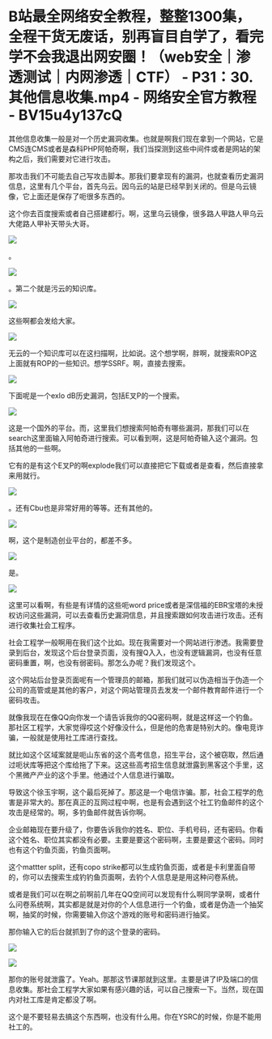 # B站最全网络安全教程，整整1300集，全程干货无废话，别再盲目自学了，看完学不会我退出网安圈！（web安全｜渗透测试｜内网渗透｜CTF） - P31：30.其他信息收集.mp4 - 网络安全官方教程 - BV15u4y137cQ

其他信息收集一般是对一个历史漏洞收集。也就是啊我们现在拿到一个网站，它是CMS连CMS或者是森科PHP阿帕奇啊，我们当探测到这些中间件或者是网站的架构之后，我们需要对它进行攻击。

那攻击我们不可能去自己写攻击脚本。那我们要拿现有的漏洞，也就查看历史漏洞信息，这里有几个平台，首先乌云。因乌云的站是已经早到关闭的。但是乌云镜像，它上面还是保存了呃很多东西的。

这个你去百度搜索或者自己搭建都行。啊，这里乌云镜像，很多路人甲路人甲乌云大佬路人甲补天带头大哥。

![](img/6b2f76a272727b629c405c222a84a742_1.png)

。

![](img/6b2f76a272727b629c405c222a84a742_3.png)

。第二个就是污云的知识库。

![](img/6b2f76a272727b629c405c222a84a742_5.png)

这些啊都会发给大家。

![](img/6b2f76a272727b629c405c222a84a742_7.png)

无云的一个知识库可以在这扫描啊，比如说。这个想学啊，胖啊，就搜索ROP这上面就有ROP的一些知识。想学SSRF。啊，直接去搜索。



![](img/6b2f76a272727b629c405c222a84a742_9.png)

下面呢是一个exlo dB历史漏洞，包括E叉P的一个搜索。

![](img/6b2f76a272727b629c405c222a84a742_11.png)

这是一个国外的平台。而，这里我们想搜索阿帕奇有哪些漏洞，那我们可以在search这里面输入阿帕奇进行搜索。可以看到啊，这是阿帕奇输入这个漏洞。包括其他的一些啊。

它有的是有这个E叉P的啊explode我们可以直接把它下载或者是查看，然后直接拿来用就行。

![](img/6b2f76a272727b629c405c222a84a742_13.png)

。还有Cbu也是非常好用的等等。还有其他的。

![](img/6b2f76a272727b629c405c222a84a742_15.png)

啊，这个是制造创业平台的，都差不多。

![](img/6b2f76a272727b629c405c222a84a742_17.png)

是。

![](img/6b2f76a272727b629c405c222a84a742_19.png)

这里可以看啊，有些是有详情的这些呃word price或者是深信福的EBR宝塔的未授权访问这些漏洞，可以去查看历史漏洞信息，并且搜索跟如何攻击进行攻击。还有进行收集社会工程序。

社会工程学一般啊用在我们这个比如。现在我需要对一个网站进行渗透。我需要登录到后台，发现这个后台登录页面，没有搜Q入入，也没有逻辑漏洞，也没有任意密码重置，啊，也没有弱密码。那怎么办呢？我们发现这个。

这个网站后台登录页面呢有一个管理员的邮箱，那我们就可以伪造相当于伪造一个公司的高管或是其他的客户，对这个网站管理员去发发一个邮件教育邮件进行一个密码攻击。

就像我现在在像QQ向你发一个请告诉我你的QQ密码啊，就是这样这一个钓鱼。那社区工程学，大家觉得哎这个好像没什么，但是他的危害是特别大的。像电竞诈骗，一般就是使用社工库进行查找。

就比如这个区域案就是呃山东省的这个高考信息，招生平台，这个被窃取，然后通过呃状库等把这个库给拖了下来。这这些高考招生信息就泄露到黑客这个手里，这个黑微产产业的这个手里。他通过个人信息进行骗取。

导致这个徐玉宇啊，这个最后死掉了。那这是一个电信诈骗。那，社会工程学的危害是非常大的。那在真正的互网过程中啊，也是有会遇到这个社工钓鱼邮件的这个攻击是经常的。啊，多钓鱼邮件就告诉你啊。

企业邮箱现在要升级了，你要告诉我你的姓名、职位、手机号码，还有密码。你看这个姓名、职位其实都没有必要。主要是要这个密码啊，主要是要这个密码。同时也有这个钓鱼页面，钓鱼页面啊。

这个mattter split，还有copo strike都可以生成钓鱼页面，或者是卡利里面自带的，你可以去搜索生成钓钓鱼页面啊，去钓个人信息是是用这种问卷系统。

或者是我们可以在啊之前啊前几年在QQ空间可以发现有什么啊同学录啊，或者什么问卷系统啊，其实都是就是对你的个人信息进行一个钓鱼，或者是伪造一个抽奖啊，抽奖的时候，你需要输入你这个游戏的账号和密码进行抽奖。

那你输入它的后台就抓到了你的这个登录的密码。

![](img/6b2f76a272727b629c405c222a84a742_21.png)

![](img/6b2f76a272727b629c405c222a84a742_22.png)

那你的账号就泄露了。Yeah。那那这节课那就到这里。主要是讲了IP及端口的信息收集。那社会工程学大家如果有感兴趣的话，可以自己搜索一下。当然，现在国内对社工库是肯定都没了啊。

这个是不要轻易去搞这个东西啊，也没有什么用。你在YSRC的时候，你是不能用社工的。